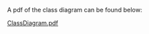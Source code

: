 A pdf of the class diagram can be found below:

[ClassDiagram.pdf](https://github.com/user-attachments/files/22974465/ClassDiagram.pdf)
